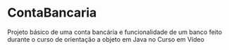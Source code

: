 # ContaBancaria
 Projeto básico de uma conta bancária e funcionalidade de um banco feito durante o curso de orientação a objeto em Java  no Curso em Vídeo
